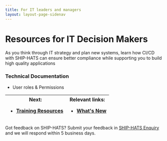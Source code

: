 ```yaml
---
title: For IT leaders and managers
layout: layout-page-sidenav
---
```


# Resources for IT Decision Makers 
 
As you think through IT strategy and plan new systems, learn how CI/CD with SHIP-HATS can ensure better compliance while supporting you to build high quality applications 
 
 
### Technical Documentation 
- User roles & Permissions  

|          Next: <ul><li><a href="/training/index">Training Resources</li></ul>|                  Relevant links:<ul><li><a href="/whats-new">What's New</li></ul>|
|       --------       | -------------------------------------------------- |

Got feedback on SHIP-HATS? Submit your feedback in [SHIP-HATS Enquiry](https://www.developer.tech.gov.sg/singapore-government-tech-stack/toolchain/ship-hats-enquiries) and we will respond within 5 business days. 
